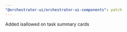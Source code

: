 ```yaml
---
"@orchestrator-ui/orchestrator-ui-components": patch
---
```


Added isallowed on task summary cards
